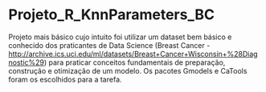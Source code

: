 # Projeto_R_KnnParameters_BC
Projeto mais básico cujo intuito foi utilizar um dataset bem básico e conhecido dos praticantes de Data Science (Breast Cancer - http://archive.ics.uci.edu/ml/datasets/Breast+Cancer+Wisconsin+%28Diagnostic%29) para praticar conceitos fundamentais de preparação, construção e otimização de um modelo. Os pacotes Gmodels e CaTools foram os escolhidos para a tarefa.
